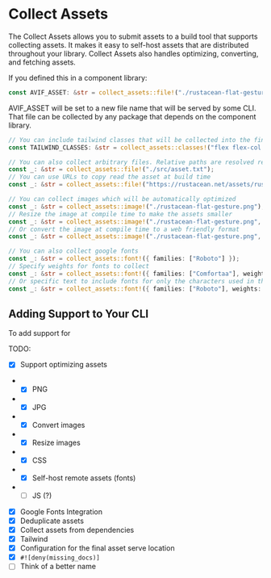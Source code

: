 # Collect Assets

The Collect Assets allows you to submit assets to a build tool that supports collecting assets. It makes it easy to self-host assets that are distributed throughout your library. Collect Assets also handles optimizing, converting, and fetching assets.

If you defined this in a component library:
```rust
const AVIF_ASSET: &str = collect_assets::file!("./rustacean-flat-gesture.png");
```

AVIF_ASSET will be set to a new file name that will be served by some CLI. That file can be collected by any package that depends on the component library.

```rust
// You can include tailwind classes that will be collected into the final binary
const TAILWIND_CLASSES: &str = collect_assets::classes!("flex flex-col p-5");

// You can also collect arbitrary files. Relative paths are resolved relative to the package root
const _: &str = collect_assets::file!("./src/asset.txt");
// You can use URLs to copy read the asset at build time
const _: &str = collect_assets::file!("https://rustacean.net/assets/rustacean-flat-happy.png");

// You can collect images which will be automatically optimized
const _: &str = collect_assets::image!("./rustacean-flat-gesture.png");
// Resize the image at compile time to make the assets smaller
const _: &str = collect_assets::image!("./rustacean-flat-gesture.png", { size: (52, 52) });
// Or convert the image at compile time to a web friendly format
const _: &str = collect_assets::image!("./rustacean-flat-gesture.png", { format: avif, size: (52, 52) });

// You can also collect google fonts
const _: &str = collect_assets::font!({ families: ["Roboto"] });
// Specify weights for fonts to collect
const _: &str = collect_assets::font!({ families: ["Comfortaa"], weights: [300] });
// Or specific text to include fonts for only the characters used in that text
const _: &str = collect_assets::font!({ families: ["Roboto"], weights: [200], text: "light font" });
```

## Adding Support to Your CLI

To add support for 

TODO:
- [x] Support optimizing assets
- - [x] PNG
- - [x] JPG
- - [x] Convert images
- - [x] Resize images
- - [x] CSS
- - [x] Self-host remote assets (fonts)
- - [ ] JS (?)
- [x] Google Fonts Integration
- [x] Deduplicate assets
- [x] Collect assets from dependencies
- [x] Tailwind
- [x] Configuration for the final asset serve location
- [x] `#![deny(missing_docs)]`
- [ ] Think of a better name
